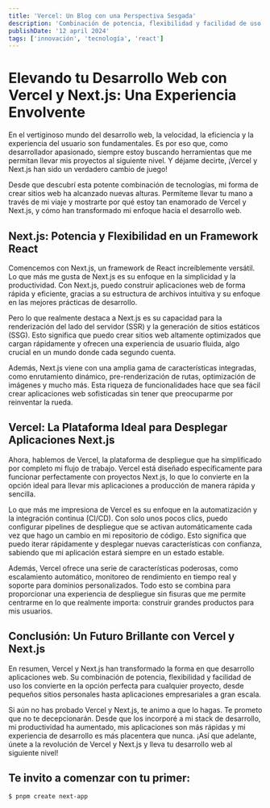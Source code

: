 ```yaml
---
title: 'Vercel: Un Blog con una Perspectiva Sesgada'
description: 'Combinación de potencia, flexibilidad y facilidad de uso los convierte en la opción perfecta para cualquier proyecto'
publishDate: '12 april 2024'
tags: ['innovación', 'tecnología', 'react']
---
```


# Elevando tu Desarrollo Web con Vercel y Next.js: Una Experiencia Envolvente

En el vertiginoso mundo del desarrollo web, la velocidad, la eficiencia y la experiencia del usuario son fundamentales. Es por eso que, como desarrollador apasionado, siempre estoy buscando herramientas que me permitan llevar mis proyectos al siguiente nivel. Y déjame decirte, ¡Vercel y Next.js han sido un verdadero cambio de juego!

Desde que descubrí esta potente combinación de tecnologías, mi forma de crear sitios web ha alcanzado nuevas alturas. Permíteme llevar tu mano a través de mi viaje y mostrarte por qué estoy tan enamorado de Vercel y Next.js, y cómo han transformado mi enfoque hacia el desarrollo web.

## Next.js: Potencia y Flexibilidad en un Framework React

Comencemos con Next.js, un framework de React increíblemente versátil. Lo que más me gusta de Next.js es su enfoque en la simplicidad y la productividad. Con Next.js, puedo construir aplicaciones web de forma rápida y eficiente, gracias a su estructura de archivos intuitiva y su enfoque en las mejores prácticas de desarrollo.

Pero lo que realmente destaca a Next.js es su capacidad para la renderización del lado del servidor (SSR) y la generación de sitios estáticos (SSG). Esto significa que puedo crear sitios web altamente optimizados que cargan rápidamente y ofrecen una experiencia de usuario fluida, algo crucial en un mundo donde cada segundo cuenta.

Además, Next.js viene con una amplia gama de características integradas, como enrutamiento dinámico, pre-renderización de rutas, optimización de imágenes y mucho más. Esta riqueza de funcionalidades hace que sea fácil crear aplicaciones web sofisticadas sin tener que preocuparme por reinventar la rueda.

## Vercel: La Plataforma Ideal para Desplegar Aplicaciones Next.js

Ahora, hablemos de Vercel, la plataforma de despliegue que ha simplificado por completo mi flujo de trabajo. Vercel está diseñado específicamente para funcionar perfectamente con proyectos Next.js, lo que lo convierte en la opción ideal para llevar mis aplicaciones a producción de manera rápida y sencilla.

Lo que más me impresiona de Vercel es su enfoque en la automatización y la integración continua (CI/CD). Con solo unos pocos clics, puedo configurar pipelines de despliegue que se activan automáticamente cada vez que hago un cambio en mi repositorio de código. Esto significa que puedo iterar rápidamente y desplegar nuevas características con confianza, sabiendo que mi aplicación estará siempre en un estado estable.

Además, Vercel ofrece una serie de características poderosas, como escalamiento automático, monitoreo de rendimiento en tiempo real y soporte para dominios personalizados. Todo esto se combina para proporcionar una experiencia de despliegue sin fisuras que me permite centrarme en lo que realmente importa: construir grandes productos para mis usuarios.

## Conclusión: Un Futuro Brillante con Vercel y Next.js

En resumen, Vercel y Next.js han transformado la forma en que desarrollo aplicaciones web. Su combinación de potencia, flexibilidad y facilidad de uso los convierte en la opción perfecta para cualquier proyecto, desde pequeños sitios personales hasta aplicaciones empresariales a gran escala.

Si aún no has probado Vercel y Next.js, te animo a que lo hagas. Te prometo que no te decepcionarán. Desde que los incorporé a mi stack de desarrollo, mi productividad ha aumentado, mis aplicaciones son más rápidas y mi experiencia de desarrollo es más placentera que nunca. ¡Así que adelante, únete a la revolución de Vercel y Next.js y lleva tu desarrollo web al siguiente nivel!

## Te invito a comenzar con tu primer:

```bash
$ pnpm create next-app
```
